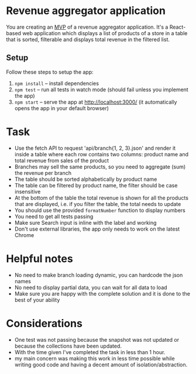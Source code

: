 # Revenue aggregator application

You are creating an [MVP](https://en.wikipedia.org/wiki/Minimum_viable_product) of a revenue aggregator application. It's a React-based web application which displays a list of products of a store in a table that is sorted, filterable and displays total revenue in the filtered list.


## Setup

Follow these steps to setup the app:

1. `npm install` – install dependencies
2. `npm test` – run all tests in watch mode (should fail unless you implement the app)
3. `npm start` – serve the app at [http://localhost:3000/](http://localhost:3000/) (it automatically opens the app in your default browser)

# Task

 - Use the fetch API to request 'api/branch{1, 2, 3}.json' and render it inside a table where each row contains two columns: product name and total revenue from sales of the product
 - Branches may sell the same products, so you need to aggregate (sum) the revenue per branch
 - The table should be sorted alphabetically by product name
 - The table can be filtered by product name, the filter should be case insensitive
 - At the bottom of the table the total revenue is shown for all the products that are displayed, i.e. if you filter the table, the total needs to update
 - You should use the provided `formatNumber` function to display numbers
 - You need to get all tests passing
 - Make sure Search input is inline with the label and working
 - Don't use external libraries, the app only needs to work on the latest Chrome

# Helpful notes

 - No need to make branch loading dynamic, you can hardcode the json names
 - No need to display partial data, you can wait for all data to load
 - Make sure you are happy with the complete solution and it is done to the best of your ability

# Considerations
- One test was not passing because the snapshot was not updated or because the collections have been updated.
- With the time given I've completed the task in less than 1 hour.
- my main concern was making this work in less time possible while writing good code and having a decent amount of isolation/abstraction.
